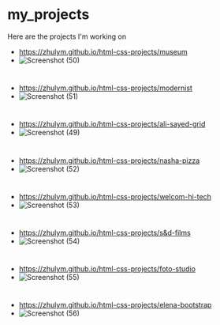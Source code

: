 # my_projects

Here are the projects I'm working on

- https://zhulym.github.io/html-css-projects/museum
- ![Screenshot (50)](https://user-images.githubusercontent.com/75386560/129542169-557cbbea-6547-4d41-9da8-e98ca1323a2f.png)

#

- https://zhulym.github.io/html-css-projects/modernist
- ![Screenshot (51)](https://user-images.githubusercontent.com/75386560/129542104-531885b2-0a80-4d15-8c6d-04cee5dc0c5b.png)

#

- https://zhulym.github.io/html-css-projects/ali-sayed-grid
- ![Screenshot (49)](https://user-images.githubusercontent.com/75386560/129542229-5e1a7287-75ad-4c52-adb1-2b180e78898f.png)

#

- https://zhulym.github.io/html-css-projects/nasha-pizza
- ![Screenshot (52)](https://user-images.githubusercontent.com/75386560/129542050-cfd459c4-88e6-4083-88a7-8eb10adbd9d2.png)

#

- https://zhulym.github.io/html-css-projects/welcom-hi-tech
- ![Screenshot (53)](https://user-images.githubusercontent.com/75386560/129541974-a75cdf30-daf3-4e92-9f63-5e72d7f923e7.png)

#

- https://zhulym.github.io/html-css-projects/s&d-films
- ![Screenshot (54)](https://user-images.githubusercontent.com/75386560/129541906-a0edb331-716e-4181-a4ee-4efcb6e76758.png)

#

- https://zhulym.github.io/html-css-projects/foto-studio
- ![Screenshot (55)](https://user-images.githubusercontent.com/75386560/129541814-fafb97f2-144a-4f57-8363-6d5d18aa0faa.png)

#

- https://zhulym.github.io/html-css-projects/elena-bootstrap
- ![Screenshot (56)](https://user-images.githubusercontent.com/75386560/129541787-f0e9acbc-03ab-4d69-bff7-e71bf5f5d9c9.png)
